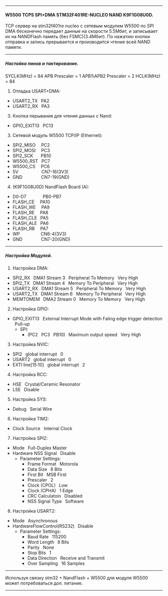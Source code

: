 ***
#### W5500 TCPS SPI+DMA STM32F401RE-NUCLEO NAND K9F1G08U0D.  
TCP сервер на stm32f401re nucleo c сетевым модулем W5500 по SPI DMA бесконечно передает данные на скорости 5.5Мбит, и записывает их на NANDFlash память (без FSMC)(3.4Мбит). По нажатию кнопки отправка и запись прерывается и производится чтение всей NAND памяти.
***
##### Настойка пинов и тактирование.  
SYCLK(MHz) = 84  APB Prescaler = 1  APB1\APB2 Prescaler = 2  HCLK(MHz) = 84  
1. Отладка USART+DMA:  
 - USART2_TX      &ensp;PA2
 - USART2_RX      &ensp;PA3  
3. Кнопка перывания для чтения данных с Nand:
 - GPIO_EXIT13    &ensp;PC13  
3. Сетевой модуль W5500 ТСР/IP (Ethernet):  
 - SPI2_MISO      &ensp;&ensp;PC2  
 - SPI2_MOSI      &ensp;&ensp;PC3  
 - SPI2_SCK       &ensp;&ensp;&ensp;PB10  
 - W5500_RST      &ensp;PC7  
 - W5500_CS       &ensp;&ensp;PC6  
 - 5V             &ensp;&ensp;&ensp;&ensp;&ensp;&ensp;&ensp;&ensp;&ensp;&ensp;CN7-16(3V3)  
 - GND            &ensp;&ensp;&ensp;&ensp;&ensp;&ensp;&ensp;&ensp;CN7-19(GND)  
4. (K9F1G08U0D) NandFlash Board (A):  
 - D0-D7          &ensp;&ensp;&ensp;&ensp;&ensp;&ensp;&ensp;PB0-PB7  
 - FLASH_CE       &ensp;&ensp;PA10  
 - FLASH_WE       &ensp;&ensp;PA9  
 - FLASH_RE       &ensp;&ensp;PA8  
 - FLASH_CLE      &ensp;PA5  
 - FLASH_ALE      &ensp;PA6  
 - FLASH_RB       &ensp;&ensp;PA7  
 - WP             &ensp;&ensp;&ensp;&ensp;&ensp;&ensp;&ensp;&ensp;&ensp;CN6-4(3V3)  
 - GND            &ensp;&ensp;&ensp;&ensp;&ensp;&ensp;&ensp;&ensp;CN7-20(GND)
***
##### Настройка Модулей.  
1. Настройка DMA:  
 - SPI2_RX    &ensp;DMA1 Stream 3  &ensp;Peripheral To Memory  &ensp;Very High  
 - SPI2_TX    &ensp;DMA1 Stream 4  &ensp;Memory To Peripheral  &ensp;Very High  
 - USART2_RX  &ensp;DMA1 Stream 5  &ensp;Peripheral To Memory  &ensp;Very High  
 - USART2_TX  &ensp;DMA1 Stream 6  &ensp;Memory To Peripheral  &ensp;Very High  
 - MEMTOMEM   &ensp;DMA2 Stream 0  &ensp;Memory To Memory      &ensp;Very High  
2. Настройка GPIO:  
 - GPIO_EXIT13  &ensp;External Interrupt Mode with Faling edge trigger detection  &ensp;Pull-up  
   - SPI:  
     - (PC2 &ensp;PC3 &ensp;PB10) &ensp;Maximum output speed  &ensp;Very High  
3. Настройка NVIC:  
 - SPI2              &ensp;global interrupt  &ensp;0  
 - USART2            &ensp;global interrupt  &ensp;0  
 - EXTI line[15:10]  &ensp;global interrupt  &ensp;2  
4. Настройка RCC:  
 - HSE  &ensp;Crystal/Ceramic Resonator  
 - LSE  &ensp;Disable  
5. Настройка SYS:  
 - Debug  &ensp;Serial Wire  
6. Настройка TIM2:  
 - Clock Source  &ensp;Internal Clock  
7. Настройка SPI2:  
 - Mode                  &ensp;Full-Duplex Master  
 - Hardware NSS Signal   &ensp;Disable  
   - Parameter Settings:  
     - Frame Format      &ensp;Motorola  
     - Data Size         &ensp;8 Bits  
     - First Bit         &ensp;MSB First  
     - Prescaler         &ensp;2  
     - Clock (CPOL)      &ensp;Low  
     - Clock (CPHA)      &ensp;1 Edge  
     - CRC Calculatoin   &ensp;Disabled  
     - NSS Signal Type   &ensp;Software  
8. Настройка USART2:  
 - Mode                        &ensp;Asynchronous  
 - HardwareFlowControl(RS232)  &ensp;Disable  
   - Parameter Settings:  
     - Baud Rate               &ensp;115200  
     - Word Length             &ensp;8 Bits  
     - Parity                  &ensp;None  
     - Stop Bits               &ensp;1  
     - Data Direction          &ensp;Receive and Transmit  
     - Over Sampling           &ensp;16 Samples
***
Используя связку stm32 + NandFlash + W5500 для модуля W5500 может потребоваться доп. питание.  
***
